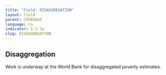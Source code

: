 ```yaml
---
title: "Field: DISAGGREGATION"
layout: field
parent: COVERAGE
language: ru
indicator: 1-1-1a
slug: DISAGGREGATION
---
```

## Disaggregation

Work is underway at the World Bank for disaggregated poverty estimates.